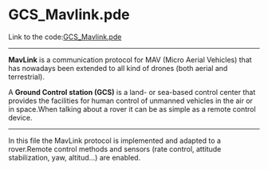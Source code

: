 # GCS_Mavlink.pde

Link to the code:[GCS_Mavlink.pde](https://github.com/BeaglePilot/ardupilot/blob/master/APMrover2/GCS_Mavlink.pde)

---

**MavLink** is a communication protocol for MAV (Micro Aerial Vehicles) that has nowadays been extended to all kind of drones (both aerial and terrestrial).

A **Ground Control station (GCS)** is a land- or sea-based control center that provides the facilities for human control of unmanned vehicles in the air or in space.When talking about a rover it can be as simple as a remote control device.

---

In this file the MavLink protocol is implemented and adapted to a rover.Remote control methods and sensors (rate control, attitude stabilization, yaw, altitud...) are enabled.
